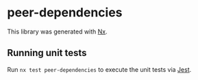 # peer-dependencies

This library was generated with [Nx](https://nx.dev).

## Running unit tests

Run `nx test peer-dependencies` to execute the unit tests via [Jest](https://jestjs.io).
